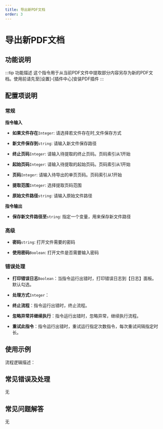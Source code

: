 ```yaml
---
title: 导出新PDF文档
order: 3
---
```


# 导出新PDF文档

## 功能说明

:::tip 功能描述
这个指令用于从当前PDF文件中提取部分内容另存为新的PDF文档。使用前请先至[设置]-[插件中心]安装PDF插件
:::

## 配置项说明

### 常规

**指令输入**

- **如果文件存在**`Integer`: 请选择若文件存在时,文件保存方式

- **新文件保存到**`string`: 请输入新文件保存路径

- **终止页码**`Integer`: 请输入待提取的终止页码。页码索引从1开始

- **起始页码**`Integer`: 请输入待提取的起始页码。页码索引从1开始

- **页码**`Integer`: 请输入待导出的单页页码。页码索引从1开始

- **提取范围**`Integer`: 选择提取页码范围

- **原始文件路径**`string`: 请输入原始文件路径


**指令输出**

- **保存新文件路径至**`string`: 指定一个变量，用来保存新文件路径

### 高级

- **密码**`string`: 打开文件需要的密码

- **使用密码**`Boolean`: 打开文件是否需要输入密码

### 错误处理

- **打印错误日志**`Boolean`：当指令运行出错时，打印错误日志到【日志】面板。默认勾选。

- **处理方式**`Integer`：

 - **终止流程**：指令运行出错时，终止流程。

 - **忽略异常并继续执行**：指令运行出错时，忽略异常，继续执行流程。

 - **重试此指令**：指令运行出错时，重试运行指定次数指令，每次重试间隔指定时长。

## 使用示例

流程逻辑描述：

## 常见错误及处理

无

## 常见问题解答

无

